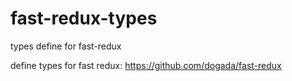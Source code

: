 # fast-redux-types
types define for fast-redux

define types for fast redux: https://github.com/dogada/fast-redux
